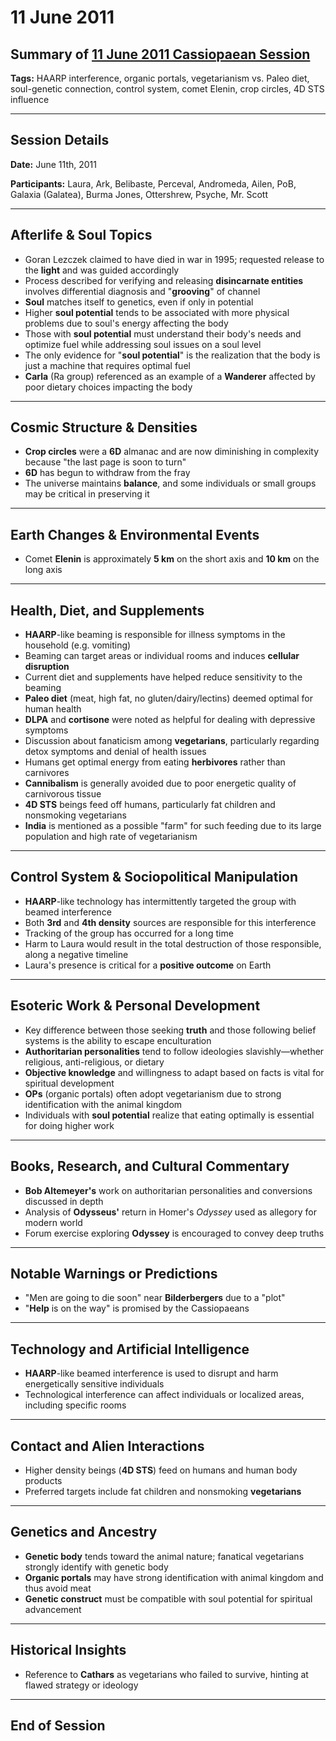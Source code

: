 # 11 June 2011

## Summary of [11 June 2011 Cassiopaean Session](https://cassiopaea.org/forum/threads/session-11-june-2011.23860/#post-266407)

**Tags:** HAARP interference, organic portals, vegetarianism vs. Paleo diet, soul-genetic connection, control system, comet Elenin, crop circles, 4D STS influence

---

## Session Details

**Date:** June 11th, 2011

**Participants:** Laura, Ark, Belibaste, Perceval, Andromeda, Ailen, PoB, Galaxia (Galatea), Burma Jones, Ottershrew, Psyche, Mr. Scott

---

## Afterlife & Soul Topics

- Goran Lezczek claimed to have died in war in 1995; requested release to the **light** and was guided accordingly
- Process described for verifying and releasing **disincarnate entities** involves differential diagnosis and "**grooving**" of channel
- **Soul** matches itself to genetics, even if only in potential
- Higher **soul potential** tends to be associated with more physical problems due to soul's energy affecting the body
- Those with **soul potential** must understand their body's needs and optimize fuel while addressing soul issues on a soul level
- The only evidence for "**soul potential**" is the realization that the body is just a machine that requires optimal fuel
- **Carla** (Ra group) referenced as an example of a **Wanderer** affected by poor dietary choices impacting the body

---

## Cosmic Structure & Densities

- **Crop circles** were a **6D** almanac and are now diminishing in complexity because "the last page is soon to turn"
- **6D** has begun to withdraw from the fray
- The universe maintains **balance**, and some individuals or small groups may be critical in preserving it

---

## Earth Changes & Environmental Events

- Comet **Elenin** is approximately **5 km** on the short axis and **10 km** on the long axis

---

## Health, Diet, and Supplements

- **HAARP**-like beaming is responsible for illness symptoms in the household (e.g. vomiting)
- Beaming can target areas or individual rooms and induces **cellular disruption**
- Current diet and supplements have helped reduce sensitivity to the beaming
- **Paleo diet** (meat, high fat, no gluten/dairy/lectins) deemed optimal for human health
- **DLPA** and **cortisone** were noted as helpful for dealing with depressive symptoms
- Discussion about fanaticism among **vegetarians**, particularly regarding detox symptoms and denial of health issues
- Humans get optimal energy from eating **herbivores** rather than carnivores
- **Cannibalism** is generally avoided due to poor energetic quality of carnivorous tissue
- **4D STS** beings feed off humans, particularly fat children and nonsmoking vegetarians
- **India** is mentioned as a possible "farm" for such feeding due to its large population and high rate of vegetarianism

---

## Control System & Sociopolitical Manipulation

- **HAARP**-like technology has intermittently targeted the group with beamed interference
- Both **3rd** and **4th density** sources are responsible for this interference
- Tracking of the group has occurred for a long time
- Harm to Laura would result in the total destruction of those responsible, along a negative timeline
- Laura's presence is critical for a **positive outcome** on Earth

---

## Esoteric Work & Personal Development

- Key difference between those seeking **truth** and those following belief systems is the ability to escape enculturation
- **Authoritarian personalities** tend to follow ideologies slavishly—whether religious, anti-religious, or dietary
- **Objective knowledge** and willingness to adapt based on facts is vital for spiritual development
- **OPs** (organic portals) often adopt vegetarianism due to strong identification with the animal kingdom
- Individuals with **soul potential** realize that eating optimally is essential for doing higher work

---

## Books, Research, and Cultural Commentary

- **Bob Altemeyer's** work on authoritarian personalities and conversions discussed in depth
- Analysis of **Odysseus'** return in Homer's *Odyssey* used as allegory for modern world
- Forum exercise exploring **Odyssey** is encouraged to convey deep truths

---

## Notable Warnings or Predictions

- "Men are going to die soon" near **Bilderbergers** due to a "plot"
- "**Help** is on the way" is promised by the Cassiopaeans

---

## Technology and Artificial Intelligence

- **HAARP**-like beamed interference is used to disrupt and harm energetically sensitive individuals
- Technological interference can affect individuals or localized areas, including specific rooms

---

## Contact and Alien Interactions

- Higher density beings (**4D STS**) feed on humans and human body products
- Preferred targets include fat children and nonsmoking **vegetarians**

---

## Genetics and Ancestry

- **Genetic body** tends toward the animal nature; fanatical vegetarians strongly identify with genetic body
- **Organic portals** may have strong identification with animal kingdom and thus avoid meat
- **Genetic construct** must be compatible with soul potential for spiritual advancement

---

## Historical Insights

- Reference to **Cathars** as vegetarians who failed to survive, hinting at flawed strategy or ideology

---

## End of Session